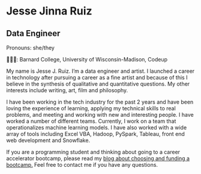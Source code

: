 <!--
**jessejinnaruiz/jessejinnaruiz** is a ✨ _special_ ✨ repository because its `README.md` (this file) appears on your GitHub profile. yaya -->

# Jesse Jinna Ruiz
## Data Engineer
<p> Pronouns: she/they </p>
<p> 👩🏽‍🎓: Barnard College, University of Wisconsin-Madison, Codeup </p>
<p> My name is Jesse J. Ruiz. I’m a data engineer and artist. I launched a career in technology after pursuing a career as a fine artist and because of this I believe in the synthesis of qualitative and quantitative questions. My other interests include writing, art, film and philosophy.</p>

<p>I have been working in the tech industry for the past 2 years and have been loving the experience of learning, applying my technical skills to real problems, and meeting and working with new and interesting people. I have worked a number of different teams. Currently, I work on a team that operationalizes machine learning models. I have also worked with a wide array of tools including Excel VBA, Hadoop, PySpark, Tableau, front end web development and Snowflake.</p>

<p>If you are a programming student and thinking about going to a career accelerator bootcamp, please read my <a href="https://jjr8888.medium.com/tips-for-choosing-and-funding-a-coding-bootcamp-617ff97340c2">blog about choosing and funding a bootcamp.</a> Feel free to contact me if you have any questions.</p>

